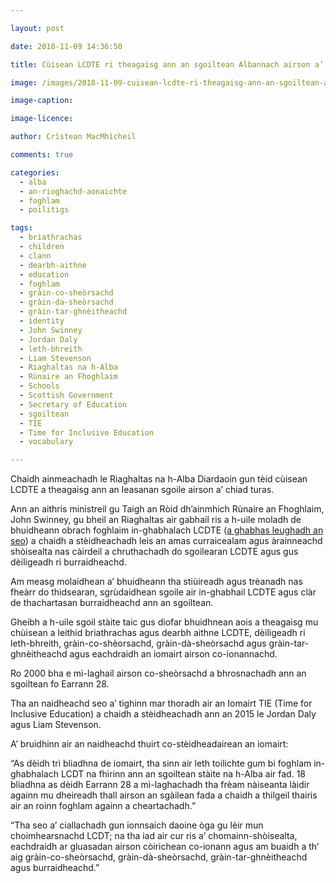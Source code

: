 ```yaml
---

layout: post

date: 2018-11-09 14:36:50

title: Cùisean LCDTE ri theagaisg ann an sgoiltean Albannach airson a’ chiad turas

image: /images/2018-11-09-cuisean-lcdte-ri-theagaisg-ann-an-sgoiltean-albannach-airson-a-chiad-turas.jpg

image-caption:

image-licence:

author: Crìstean MacMhìcheil

comments: true

categories:
  - alba
  - an-rioghachd-aonaichte
  - foghlam
  - poilitigs

tags:
  - briathrachas
  - children
  - clann
  - dearbh-aithne
  - education
  - foghlam
  - gràin-co-sheòrsachd
  - gràin-da-sheòrsachd
  - gràin-tar-ghnèitheachd
  - identity
  - John Swinney
  - Jordan Daly
  - leth-bhreith
  - Liam Stevenson
  - Riaghaltas na h-Alba
  - Rùnaire an Fhoghlaim
  - Schools
  - Scottish Government
  - Secretary of Education
  - sgoiltean
  - TIE
  - Time for Inclusive Education
  - vocabulary

---
```


Chaidh ainmeachadh le Riaghaltas na h-Alba Diardaoin gun tèid cùisean LCDTE a theagaisg ann an leasanan sgoile airson a&#8217; chiad turas.

<!--more-->

Ann an aithris ministreil gu Taigh an Ròid dh&#8217;ainmhich Rùnaire an Fhoghlaim, John Swinney, gu bheil an Riaghaltas air gabhail ris a h-uile moladh de bhuidheann obrach foghlaim in-ghabhalach LCDTE ([a ghabhas leughadh an seo][1]) a chaidh a stèidheachadh leis an amas curraicealam agus àrainneachd shòisealta nas càirdeil a chruthachadh do sgoilearan LCDTE agus gus dèiligeadh ri burraidheachd.

Am measg molaidhean a&#8217; bhuidheann tha stiùireadh agus trèanadh nas fheàrr do thidsearan, sgrùdaidhean sgoile air in-ghabhail LCDTE agus clàr de thachartasan burraidheachd ann an sgoiltean.

Gheibh a h-uile sgoil stàite taic gus diofar bhuidhnean aois a theagaisg mu chùisean a leithid briathrachas agus dearbh aithne LCDTE, dèiligeadh ri leth-bhreith, gràin-co-shèorsachd, gràin-dà-sheòrsachd agus gràin-tar-ghnèitheachd agus eachdraidh an iomairt airson co-ionannachd.

Ro 2000 bha e mì-laghail airson co-sheòrsachd a bhrosnachadh ann an sgoiltean fo Earrann 28.

Tha an naidheachd seo a&#8217; tighinn mar thoradh air an Iomairt TIE (Time for Inclusive Education) a chaidh a stèidheachadh ann an 2015 le Jordan Daly agus Liam Stevenson.

A&#8217; bruidhinn air an naidheachd thuirt co-stèidheadairean an iomairt:

&#8220;As dèidh trì bliadhna de iomairt, tha sinn air leth toilichte gum bi foghlam in-ghabhalach LCDT na fhìrinn ann an sgoiltean stàite na h-Alba air fad. 18 bliadhna as dèidh Earrann 28 a mì-laghachadh tha frèam nàiseanta làidir againn mu dheireadh thall airson an sgàilean fada a chaidh a thilgeil thairis air an roinn foghlam againn a cheartachadh.&#8221;

&#8220;Tha seo a&#8217; ciallachadh gun ionnsaich daoine òga gu lèir mun choimhearsnachd LCDT; na tha iad air cur ris a&#8217; chomainn-shòisealta, eachdraidh ar gluasadan airson còirichean co-ionann agus am buaidh a th&#8217; aig gràin-co-sheòrsachd, gràin-dà-sheòrsachd, gràin-tar-ghnèitheachd agus burraidheachd.&#8221;

 [1]: https://www2.gov.scot/Resource/0054/00542171.pdf
